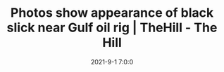 ---
"title": "Photos show appearance of black slick near Gulf oil rig | TheHill - The Hill"
"date": "2021-9-1 7:0:0"
"feed_name": "GOOGLENEWS"
"feed_website": "https://news.google.com/search?q=drilling%2Bincident&hl=en-US&gl=US&ceid=US:en"
"feed_rss": "https://news.google.com/rss/search?q=drilling%2Bincident&hl=en-US&gl=US&ceid=US:en"
"link": "https://thehill.com/policy/energy-environment/570486-photos-show-appearance-of-black-slick-near-gulf-oil-rig"
"file": "_posts/cf9d6cbf155fc46fb10c014a537fc8f8b8105430.md"
"accident": "1"
"drilling": "1"
---